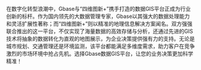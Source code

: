在数字化转型浪潮中，Gbase与“四维图新+”携手打造的数据GIS平台正成为行业创新的标杆。作为国内领先的大数据管理专家，Gbase以其强大的数据处理能力和灵活扩展性著称；而“四维图新+”则以精准的地理信息解决方案闻名。双方强强联合推出的这一平台，不仅实现了海量数据的高效存储与分析，还通过先进的GIS技术将抽象的数据转化为直观的地图展示，为企业决策提供强有力的支持。无论是城市规划、交通管理还是环境监测，该平台都能满足多维度需求，助力客户在竞争激烈的市场环境中抢占先机。选择Gbase数据GIS平台，让您的业务决策更加科学精准！